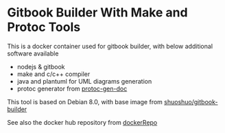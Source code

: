 # Gitbook Builder With Make and Protoc Tools

This is a docker container used for gitbook builder, with below additional software available
- nodejs & gitbook
- make and c/c++ compiler
- java and plantuml for UML diagrams generation
- protoc generator from [protoc-gen-doc](https://github.com/estan/protoc-gen-doc)

This tool is based on Debian 8.0, with base image from [shuoshuo/gitbook-builder](://hub.docker.com/r/shuoshuo/gitbook-builder/)

See also the docker hub repository from [dockerRepo](https://hub.docker.com/r/skyscribe/make-node-gitbook-builder/)
